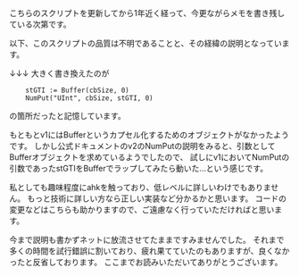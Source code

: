 こちらのスクリプトを更新してから1年近く経って、今更ながらメモを書き残している次第です。

以下、このスクリプトの品質は不明であることと、その経緯の説明となっています。

↓↓↓
大きく書き換えたのが

```ahk
    stGTI := Buffer(cbSize, 0)
    NumPut("UInt", cbSize, stGTI, 0)
```

の箇所だったと記憶しています。

もともとv1にはBufferというカプセル化するためのオブジェクトがなかったようです。
しかし公式ドキュメントのv2のNumPutの説明をみると、引数としてBufferオブジェクトを求めているようでしたので、
試しにv1においてNumPutの引数であったstGTIをBufferでラップしてみたら動いた…という感じです。

私としても趣味程度にahkを触っており、低レベルに詳しいわけでもありません。
もっと技術に詳しい方なら正しい実装など分かるかと思います。
コードの変更などはこちらも助かりますので、ご遠慮なく行っていただければと思います。

今まで説明も書かずネットに放流させてたままですみませんでした。
それまで多くの時間を試行錯誤に割いており、疲れ果てていたのもありますが、良くなかったと反省しております。
ここまでお読みいただいてありがとうございます。
